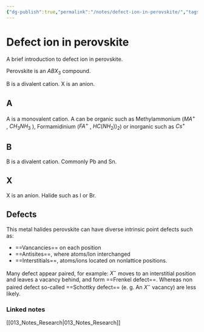```yaml
---
{"dg-publish":true,"permalink":"/notes/defect-ion-in-perovskite/","tags":["research, compiled"]}
---
```



# Defect ion in perovskite
A brief introduction to defect ion in perovskite.

Perovskite is an $ABX_3$ compound.

B is a divalent cation.
X is an anion.

## A
A is a monovalent cation.
A can be organic such as Methylammonium ($MA^+$ , $CH_3NH_3$ ), Formamidinium ($FA^+$ , $HC(NH_2))_2$)
or inorganic such as $Cs^+$ 

## B 
B is a divalent cation.
Commonly Pb and Sn.

## X 
X is an anion.
Halide such as I or Br. 

## Defects
This metal halides perovskite can have diverse intrinsic point defects such as:
- ==Vancancies== on each position
- ==Antisites==, where atoms/Ion interchanged
- ==Interstitials==, atoms/ions located on nonlattice positions. 

Many defect appear paired, for example: $X^-$ moves to an interstitial position and leaves a vacancy behind, and form ==Frenkel defect==.
Whereas non paired defect so-called ==Schottky defect== (e. g. An $X^-$ vacancy) are less likely. 




### Linked notes
[[013_Notes_Research\|013_Notes_Research]]